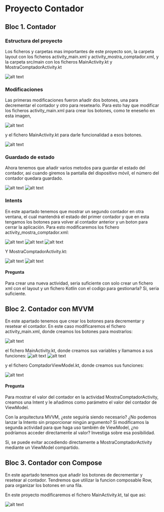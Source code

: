# Proyecto Contador
## Bloc 1. Contador
### Estructura del proyecto
Los ficheros y carpetas mas importantes de este proyecto son, la carpeta layout con los ficheros activity_main.xml y activity_mostra_comptador.xml, y la carpeta src/main con los ficheros MainActivity.kt y MostraComptadorActivity.kt

![alt text](image.png)

### Modificaciones
Las primeras modificaciones fueron añadir dos botones, una para decrementar el contador y otro para resetearlo. Para esto hay que modificar los ficheros activity_main.xml para crear los botones, como te eneseño en esta imagen,

![alt text](image-1.png)

y el fichero MainActivity.kt para darle funcionalidad a esos botones.

![alt text](image-2.png)

### Guardado de estado
Ahora tenemos que añadir varios metodos para guardar el estado del contador, asi cuando giremos la pantalla del dispositivo móvil, el número del contador quedara guardado.

![alt text](image-3.png)
![alt text](image-4.png)

### Intents
En este apartado tenemos que mostrar un segundo contador en otra ventana, el cual mantendrá el estado del primer contador y que en esta tengamos los botones para volver al contador anterior y un boton para cerrar la aplicación.
Para esto modificaremos los fichero activity_mostra_comptador.xml: 

![alt text](image-5.png)
![alt text](image-6.png)
![alt text](image-7.png)

Y MostraComptadorActivity.kt:

![alt text](image-8.png)
![alt text](image-9.png)

#### Pregunta
Para crear una nueva actividad, seria suficiente con solo crear un fichero xml con el layout y un fichero Kotlin con el codigo para gestionarla?
Si, seria suficiente.

## Bloc 2. Contador con MVVM
En este apartado tenemos que crear los botones para decrementar y resetear el contador. En este caso modificaremos el fichero activity_main.xml, donde creamos los botones para mostrarlos:

![alt text](image-10.png)

el fichero MainActivity.kt, donde creamos sus variables y llamamos a sus funciones:
![alt text](image-11.png)
![alt text](image-12.png)

y el fichero ComptadorViewModel.kt, donde creamos sus funciones:

![alt text](image-13.png)

#### Pregunta
Para mostrar el valor del contador en la actividad MostraComptadorActivity, creamos una Intent y le añadimos como parámetro el valor del contador de ViewModel.

Con la arquitectura MVVM, ¿este seguiría siendo necesario? ¿No podemos lanzar la Intento sin proporcionar ningún argumento? Si modificamos la segunda actividad para que haga uso también de ViewModel, ¿no podríamos acceder directamente al valor? Investiga sobre esa posibilidad.

Si, se puede evitar accediendo directamente a MostraComptadorActivity mediante un ViewModel compartido.

## Bloc 3. Contador con Compose
En este apartado tenemos que añadir los botones de decrementar y resetear al contador.
Tendremos que utilizar la funcion composable Row, para organizar los botones en una fila.

En este proyecto modificaremos el fichero MainActivity.kt, tal que asi:

![alt text](image-14.png)

